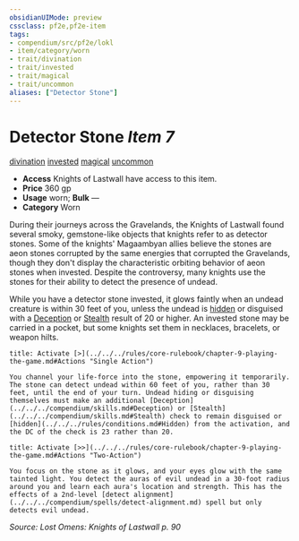 ```yaml
---
obsidianUIMode: preview
cssclass: pf2e,pf2e-item
tags:
- compendium/src/pf2e/lokl
- item/category/worn
- trait/divination
- trait/invested
- trait/magical
- trait/uncommon
aliases: ["Detector Stone"]
---
```

# Detector Stone *Item 7*  
[divination](../../../rules/traits/divination.md)  [invested](../../../rules/traits/invested.md)  [magical](../../../rules/traits/magical.md)  [uncommon](../../../rules/traits/uncommon.md)  

- **Access** Knights of Lastwall have access to this item.
- **Price** 360 gp
- **Usage** worn; **Bulk** —
- **Category** Worn

During their journeys across the Gravelands, the Knights of Lastwall found several smoky, gemstone-like objects that knights refer to as detector stones. Some of the knights' Magaambyan allies believe the stones are aeon stones corrupted by the same energies that corrupted the Gravelands, though they don't display the characteristic orbiting behavior of aeon stones when invested. Despite the controversy, many knights use the stones for their ability to detect the presence of undead.

While you have a detector stone invested, it glows faintly when an undead creature is within 30 feet of you, unless the undead is [hidden](../../../rules/conditions.md#Hidden) or disguised with a [Deception](../../skills.md#Deception) or [Stealth](../../skills.md#Stealth) result of 20 or higher. An invested stone may be carried in a pocket, but some knights set them in necklaces, bracelets, or weapon hilts.

```ad-embed-ability
title: Activate [>](../../../rules/core-rulebook/chapter-9-playing-the-game.md#Actions "Single Action")

You channel your life-force into the stone, empowering it temporarily. The stone can detect undead within 60 feet of you, rather than 30 feet, until the end of your turn. Undead hiding or disguising themselves must make an additional [Deception](../../../compendium/skills.md#Deception) or [Stealth](../../../compendium/skills.md#Stealth) check to remain disguised or [hidden](../../../rules/conditions.md#Hidden) from the activation, and the DC of the check is 23 rather than 20.
```

```ad-embed-ability
title: Activate [>>](../../../rules/core-rulebook/chapter-9-playing-the-game.md#Actions "Two-Action")

You focus on the stone as it glows, and your eyes glow with the same tainted light. You detect the auras of evil undead in a 30-foot radius around you and learn each aura's location and strength. This has the effects of a 2nd-level [detect alignment](../../../compendium/spells/detect-alignment.md) spell but only detects evil undead.
```

*Source: Lost Omens: Knights of Lastwall p. 90*

